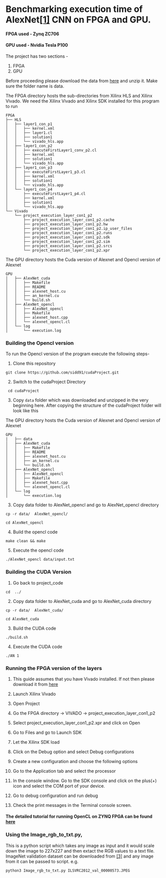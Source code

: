 # Benchmarking execution time of AlexNet[[1]](https://papers.nips.cc/paper/4824-imagenet-classification-with-deep-convolutional-neural-networks.pdf) CNN on FPGA and GPU.
#### FPGA used - Zynq ZC706
#### GPU used -  Nvidia Tesla P100

The project has two sections -  
1. FPGA 
2. GPU

Before proceeding please download the data from [here](https://gitlab.com/Tango-DNNbench/Tango/-/archive/master/Tango-master.zip?path=GPU%2FAlexNet%2Fdata)
and unzip it. Make sure the folder name is data. 

The FPGA directory hosts the sub-directories from Xilinx HLS and Xilinx Vivado. We need the Xilinx Vivado and Xilinx SDK installed for this program to run
```
FPGA
├── HLS
│   ├── layer1_con_p1
│   │   ├── kernel.xml
│   │   ├── layer1.cl
│   │   ├── solution1
│   │   └── vivado_hls.app
│   ├── layer1_con_p2
│   │   ├── executeFirstLayer1_conv_p2.cl
│   │   ├── kernel.xml
│   │   ├── solution1
│   │   └── vivado_hls.app
│   ├── layer1_con_p3
│   │   ├── executeFirstLayer1_p3.cl
│   │   ├── kernel.xml
│   │   ├── solution1
│   │   └── vivado_hls.app
│   └── layer1_con_p4
│       ├── executeFirstLayer1_p4.cl
│       ├── kernel.xml
│       ├── solution1
│       └── vivado_hls.app
└── Vivado
    └── project_execution_layer_con1_p2
        ├── project_execution_layer_con1_p2.cache
        ├── project_execution_layer_con1_p2.hw
        ├── project_execution_layer_con1_p2.ip_user_files
        ├── project_execution_layer_con1_p2.runs
        ├── project_execution_layer_con1_p2.sdk
        ├── project_execution_layer_con1_p2.sim
        ├── project_execution_layer_con1_p2.srcs
        └── project_execution_layer_con1_p2.xpr
```



The GPU directory hosts the Cuda version of Alexnet and Opencl version of Alexnet
```
GPU
│   ├── AlexNet_cuda
│   │   ├── Makefile
│   │   ├── README
│   │   ├── alexnet_host.cu
│   │   ├── an_kernel.cu
│   │   └── build.sh
│   ├── AlexNet_opencl
│   │   ├── AlexNet_opencl
│   │   ├── Makefile
│   │   ├── alexnet_host.cpp
│   │   └── alexnet_opencl.cl
│   └── log
│       └── execution.log
```


### Building the Opencl version
To run the Opencl version of the program execute the following steps- 
1. Clone this repository 

```git clone https://github.com/sidd91/cudaProject.git```

2. Switch to the cudaProject Directory

``` cd cudaProject```

3. Copy ```data``` folder which was downloaded and unzipped in the very beginning here. After copying the structure of the cudaProject folder will look like this

The GPU directory hosts the Cuda version of Alexnet and Opencl version of Alexnet

```
GPU
|   ├── data
│   ├── AlexNet_cuda
│   │   ├── Makefile
│   │   ├── README
│   │   ├── alexnet_host.cu
│   │   ├── an_kernel.cu
│   │   └── build.sh
│   ├── AlexNet_opencl
│   │   ├── AlexNet_opencl
│   │   ├── Makefile
│   │   ├── alexnet_host.cpp
│   │   └── alexnet_opencl.cl
│   └── log
│       └── execution.log
```


3. Copy data folder to AlexNet_opencl and go to AlexNet_opencl directory

```cp -r data/  AlexNet_opencl/```

```cd AlexNet_opencl```

4. Build the opencl code

 ```make clean && make```

5. Execute the opencl code

```./AlexNet_opencl data/input.txt ```

### Building the CUDA Version
1. Go back to project_code

```cd  ../ ```
  
2. Copy data folder to AlexNet_cuda and go to AlexNet_cuda directory

```cp -r data/  AlexNet_cuda/```

```cd AlexNet_cuda```

3. Build the CUDA code

 ```./build.sh```

4. Execute the CUDA code

```./AN 1 ```

### Running the FPGA version of the layers

1. This guide assumes that you have Vivado installed. If not then please download it from [here](https://www.xilinx.com/member/forms/download/xef-vivado.html?filename=Xilinx_Vivado_SDK_Web_2018.3_1207_2324_Win64.exe)

2. Launch Xilinx Vivado

3. Open Project

4. Go the FPGA directory -> VIVADO -> project_execution_layer_con1_p2

5. Select project_execution_layer_con1_p2.xpr and click on Open

6. Go to Files and go to Launch SDK

7. Let the Xilinx SDK load

8. Click on the Debug option and select Debug configurations

9. Create a new configuration and choose the following options

10. Go to the Application tab and select the processor

11. In the console window. Go to the SDK console and click on the plus(+) icon and select the COM port of your device. 

12. Go to debug configuration and run debug

13. Check the print messages in the Terminal console screen.

#### The detailed tutorial for running OpenCL on ZYNQ FPGA can be found [here](https://gitlab.com/Tango-DNNbench/Tango/tree/master/FPGA)


### Using the Image_rgb_to_txt.py, 
This is a python script which takes any image as input and it would scale down the image to 227x227 and then extact the RGB values to a text file.
ImageNet validation dataset can be downloaded from [[3]](http://www.image-net.org/
) and any image from it can be passed to script.
e.g.

```python3 Image_rgb_to_txt.py ILSVRC2012_val_00000573.JPEG```

